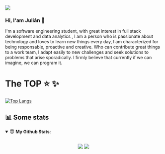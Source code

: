 <img src="https://cyfuture.com/blog/wp-content/uploads/2019/12/custom-software-development.png">

### Hi, I'am Julián 👋

I'm a software engineering student, with great interest in full stack development and data analytics , I am a person who is passionate about technology and loves to learn new things every day, I am characterized for being responsable, proactive and creative. Who can contribute great things to a work team, I adapt easily to new challenges and seek solutions to problems that arise sporadically. I firmly believe that currently if we can imagine, we can program it.

# The TOP :star: :sparkles:
[![Top Langs](https://github-readme-stats.vercel.app/api/top-langs/?username=El-Mabe&langs_count=8)](https://github.com/El-Mabe/github-readme-stats)


## 📊 Some stats

<details open>
 <summary> 😇 <b>My Github Stats</b>: </summary>
<br>
<p align = "center">
  <img src = "https://github-readme-stats.vercel.app/api?username=El-Mabe&show_icons=true&theme=tokyonight&line_height=27">
  <img src = "https://github-readme-stats.vercel.app/api/top-langs/?username=El-Mabe&hide=css,html&theme=tokyonight">
</p>

</details>

<!--
**El-Mabe/El-Mabe** is a ✨ _special_ ✨ repository because its `README.md` (this file) appears on your GitHub profile.

Here are some ideas to get you started:

- 🔭 I’m currently working on ...
- 🌱 I’m currently learning ...
- 👯 I’m looking to collaborate on ...
- 🤔 I’m looking for help with ...
- 💬 Ask me about ...
- 📫 How to reach me: ...
- 😄 Pronouns: ...
- ⚡ Fun fact: ...
-->
